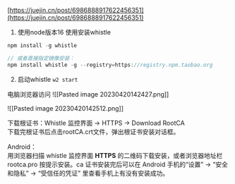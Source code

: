[https://juejin.cn/post/6986888917622456351](https://juejin.cn/post/6986888917622456351)

1.  使用node版本16 使用安装whistle

```js
npm install -g whistle

// 或者直接指定镜像安装：
npm install whistle -g --registry=https://registry.npm.taobao.org
```

2.  启动whistle
`w2 start`

电脑浏览器访问
![[Pasted image 20230420142427.png]]

![[Pasted image 20230420142512.png]]

下载根证书：Whistle 监控界面 -> HTTPS -> Download RootCA  
下载完根证书后点击rootCA.crt文件，弹出根证书安装对话框。

Android：  
用浏览器扫描 whistle 监控界面 **HTTPS** 的二维码下载安装，或者浏览器地址栏 rootca.pro 按提示安装。ca 证书安装完后可以在 Android 手机的“设置” -> “安全和隐私” -> “受信任的凭证” 里查看手机上有没有安装成功。
